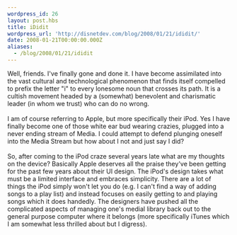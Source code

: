 ```yaml
---
wordpress_id: 26
layout: post.hbs
title: iDidit
wordpress_url: 'http://disnetdev.com/blog/2008/01/21/ididit/'
date: 2008-01-21T00:00:00.000Z
aliases:
  - /blog/2008/01/21/ididit
---
```

Well, friends. I've finally gone and done it. I have become assimilated into the vast cultural and technological phenomenon that finds itself compelled to prefix the letter "i" to every lonesome noun that crosses its path. It is a cultish movement headed by a (somewhat) benevolent and charismatic leader (in whom we trust) who can do no wrong.<br /><br />I am of course referring to Apple, but more specifically their iPod. Yes I have finally become one of those white ear bud wearing crazies, plugged into a never ending stream of Media. I could attempt to defend plunging oneself into the Media Stream but how about I not and just say I did?<br /><br />So, after coming to the iPod craze several years late what are my thoughts on the device? Basically Apple deserves all the praise they've been getting for the past few years about their UI design. The iPod's design takes what must be a limited interface and embraces simplicity. There are a lot of things the iPod simply won't let you do (e.g. I can't find a way of adding songs to a play list) and instead focuses on easily getting to and playing songs which it does handedly. The designers have pushed all the complicated aspects of managing one's medial library back out to the general purpose computer where it belongs (more specifically iTunes which I am somewhat less thrilled about but I digress). <br />
